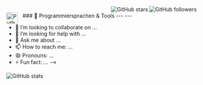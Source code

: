 <img align="right" src="https://img.shields.io/github/followers/Universatorium?style=social" alt="GitHub followers">
  <img align="right" src="https://img.shields.io/github/stars/Unversatorium?style=social" alt="GitHub stars">
<br>
### 🧰 Programmiersprachen & Tools
---

<img align="left" alt="Python" width="30px" style="padding-right:10px;" src="https://cdn.jsdelivr.net/gh/devicons/devicon/icons/python/python-original.svg"/>
---

- 👯 I’m looking to collaborate on ...
- 🤔 I’m looking for help with ...
- 💬 Ask me about ...
- 📫 How to reach me: ...
- 😄 Pronouns: ...
- ⚡ Fun fact: ...
-->


![GitHub stats](https://github-readme-stats.vercel.app/api?username=Universatorium&show_icons=true&theme=green)